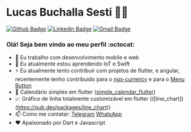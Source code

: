 # Lucas Buchalla Sesti :man_technologist:

[![Github Badge](https://img.shields.io/badge/-Github-000?style=flat-square&logo=Github&logoColor=white&link=https://github.com/lucasgdb)](https://github.com/lucas-sesti)
[![Linkedin Badge](https://img.shields.io/badge/-LinkedIn-blue?style=flat-square&logo=Linkedin&logoColor=white&link=https://www.linkedin.com/in/rebeccamanzi/)](http://linkedin.com/in/lucas-buchalla-sesti-50879018a)
[![Gmail Badge](https://img.shields.io/badge/-Gmail-c14438?style=flat-square&logo=Gmail&logoColor=white&link=mailto:rebeccamanzi@gmail.com)](mailto:lucas.buchalla.sesti@outlook.com)

### Olá! Seja bem vindo ao meu perfil :octocat:

- 🌱 Eu trabalho com desenvolvimento mobile e web
- 🔭 Eu atualmente estou aprendendo IoT e Swift
- ⚡ Eu atualmente tento contribuir com projetos de flutter, e angular, recentemente tenho contribuido para o [ngx-currency](https://github.com/nbfontana/ngx-currency) e  para o [Menu Button](https://github.com/huextrat/menu_button)
- 📅 Calendário simples em flutter ([simple_calendar_flutter](https://pub.dev/packages/simple_calendar_flutter))
- 📈 Gráfico de linha totalmente customizável em flutter (([line_chart])(https://pub.dev/packages/line_chart))
- 📫 Como me contatar: [Telegram](https://t.me/lucasbuchalla) [WhatsApp](https://api.whatsapp.com/send?phone=551198028668)
- ❤️ Apaixonado por Dart e Javascript
